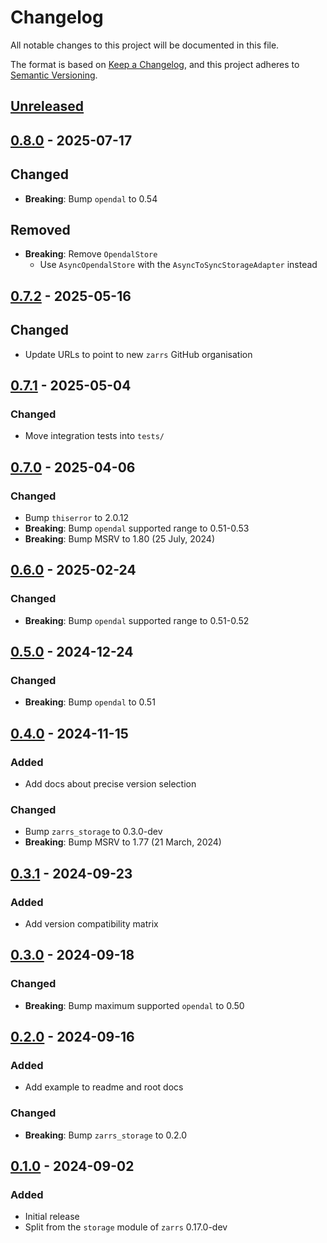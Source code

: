# Changelog

All notable changes to this project will be documented in this file.

The format is based on [Keep a Changelog](https://keepachangelog.com/en/1.0.0/),
and this project adheres to [Semantic Versioning](https://semver.org/spec/v2.0.0.html).

## [Unreleased]

## [0.8.0] - 2025-07-17

## Changed
- **Breaking**: Bump `opendal` to 0.54

## Removed
- **Breaking**: Remove `OpendalStore`
  - Use `AsyncOpendalStore` with the `AsyncToSyncStorageAdapter` instead

## [0.7.2] - 2025-05-16

## Changed
- Update URLs to point to new `zarrs` GitHub organisation

## [0.7.1] - 2025-05-04

### Changed
- Move integration tests into `tests/`

## [0.7.0] - 2025-04-06

### Changed
- Bump `thiserror` to 2.0.12
 - **Breaking**: Bump `opendal` supported range to 0.51-0.53
 - **Breaking**: Bump MSRV to 1.80 (25 July, 2024)

## [0.6.0] - 2025-02-24

### Changed
 - **Breaking**: Bump `opendal` supported range to 0.51-0.52

## [0.5.0] - 2024-12-24

### Changed
 - **Breaking**: Bump `opendal` to 0.51

## [0.4.0] - 2024-11-15

### Added
 - Add docs about precise version selection

### Changed
 - Bump `zarrs_storage` to 0.3.0-dev
 - **Breaking**: Bump MSRV to 1.77 (21 March, 2024)

## [0.3.1] - 2024-09-23

### Added
 - Add version compatibility matrix

## [0.3.0] - 2024-09-18

### Changed
 - **Breaking**: Bump maximum supported `opendal` to 0.50

## [0.2.0] - 2024-09-16

### Added
 - Add example to readme and root docs

### Changed
 - **Breaking**: Bump `zarrs_storage` to 0.2.0

## [0.1.0] - 2024-09-02

### Added
 - Initial release
 - Split from the `storage` module of `zarrs` 0.17.0-dev

[unreleased]: https://github.com/zarrs/zarrs/compare/zarrs_opendal-v0.8.0...HEAD
[0.8.0]: https://github.com/LDeakin/zarrs/releases/tag/zarrs_opendal-v0.8.0
[0.7.2]: https://github.com/LDeakin/zarrs/releases/tag/zarrs_opendal-v0.7.2
[0.7.1]: https://github.com/LDeakin/zarrs/releases/tag/zarrs_opendal-v0.7.1
[0.7.0]: https://github.com/LDeakin/zarrs/releases/tag/zarrs_opendal-v0.7.0
[0.6.0]: https://github.com/LDeakin/zarrs/releases/tag/zarrs_opendal-v0.6.0
[0.5.0]: https://github.com/LDeakin/zarrs/releases/tag/zarrs_opendal-v0.5.0
[0.4.0]: https://github.com/LDeakin/zarrs/releases/tag/zarrs_opendal-v0.4.0
[0.3.1]: https://github.com/LDeakin/zarrs/releases/tag/zarrs_opendal-v0.3.1
[0.3.0]: https://github.com/LDeakin/zarrs/releases/tag/zarrs_opendal-v0.3.0
[0.2.0]: https://github.com/LDeakin/zarrs/releases/tag/zarrs_opendal-v0.2.0
[0.1.0]: https://github.com/LDeakin/zarrs/releases/tag/zarrs_opendal-v0.1.0
